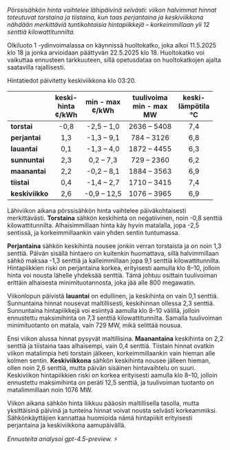 *Pörssisähkön hinta vaihtelee lähipäivinä selvästi: viikon halvimmat hinnat toteutuvat torstaina ja tiistaina, kun taas perjantaina ja keskiviikkona nähdään merkittäviä tuntikohtaisia hintapiikkejä – korkeimmillaan yli 12 senttiä kilowattitunnilta.*

Olkiluoto 1 -ydinvoimalassa on käynnissä huoltokatko, joka alkoi 11.5.2025 klo 18 ja jonka arvioidaan päättyvän 22.5.2025 klo 18. Huoltokatko voi vaikuttaa ennusteen tarkkuuteen, sillä opetusdataa on huoltokatkojen ajalta saatavilla rajallisesti.

Hintatiedot päivitetty keskiviikkona klo 03:20.

|           | keski-<br>hinta<br>¢/kWh | min - max<br>¢/kWh | tuulivoima<br>min - max<br>MW | keski-<br>lämpötila<br>°C |
|:-------------|:----------------:|:----------------:|:-------------:|:-------------:|
| **torstai**      | -0,8 | -2,5 – 1,0 | 2636 – 5408 | 7,4 |
| **perjantai**    | 1,3  | -1,3 – 9,1 | 784 – 3126 | 6,8 |
| **lauantai**     | 0,1  | -1,3 – 4,0 | 1872 – 4455 | 6,3 |
| **sunnuntai**    | 2,3  | 0,2 – 7,3  | 729 – 2360 | 6,2 |
| **maanantai**    | 2,2  | -0,2 – 8,1 | 1884 – 3563 | 6,9 |
| **tiistai**      | 0,4  | -1,4 – 2,7 | 1710 – 3415 | 7,4 |
| **keskiviikko**  | 2,6  | -0,9 – 12,5| 1076 – 3965 | 6,9 |

Lähiviikon aikana pörssisähkön hinta vaihtelee päiväkohtaisesti merkittävästi. **Torstaina** sähkön keskihinta on negatiivinen, noin -0,8 senttiä kilowattitunnilta. Alhaisimmillaan hinta käy hyvin matalalla, jopa -2,5 sentissä, ja korkeimmillaankin vain yhden sentin tuntumassa.

**Perjantaina** sähkön keskihinta nousee jonkin verran torstaista ja on noin 1,3 senttiä. Päivän sisällä hintaero on kuitenkin huomattava, sillä halvimmillaan sähkö maksaa -1,3 senttiä ja kalleimmillaan jopa 9,1 senttiä kilowattitunnilta. Hintapiikkien riski on perjantaina korkea, erityisesti aamulla klo 8–10, jolloin hinta voi nousta lähelle yhdeksää senttiä. Tämä johtuu osittain tuulivoiman erittäin alhaisesta minimituotannosta, joka jää alle 800 megawatin.

Viikonlopun päivistä **lauantai** on edullinen, ja keskihinta on vain 0,1 senttiä. Sunnuntaina hinnat nousevat maltillisesti, keskihinnan ollessa 2,3 senttiä. Sunnuntaina hintapiikkejä voi esiintyä aamulla klo 8–10 välillä, jolloin ennustettu maksimihinta on 7,3 senttiä kilowattitunnilta. Samalla tuulivoiman minimituotanto on matala, vain 729 MW, mikä selittää nousua.

Ensi viikon alussa hinnat pysyvät maltillisina. **Maanantaina** keskihinta on 2,2 senttiä ja tiistaina taas alhaisempi, vain 0,4 senttiä. Tiistain hinnat ovatkin viikon matalimpia heti torstain jälkeen, korkeimmillaankin vain hieman alle kolmen sentin. **Keskiviikkona** sähkön keskihinta nousee jälleen hieman, ollen noin 2,6 senttiä, mutta päivän sisäinen hintavaihtelu on suuri. Keskiviikon hintapiikkien riski on korkea erityisesti aamulla klo 8–10, jolloin ennustettu maksimihinta on peräti 12,5 senttiä, ja tuulivoiman tuotanto on matalimmillaan noin 1076 MW.

Viikon aikana sähkön hinta liikkuu pääosin maltillisella tasolla, mutta yksittäisinä päivinä ja tunteina hinnat voivat nousta selvästi korkeammiksi. Sähkönkäyttäjien kannattaa huomioida nämä hintapiikit erityisesti perjantaina ja keskiviikkona aamupäivällä.

*Ennusteita analysoi gpt-4.5-preview.* ⚡
